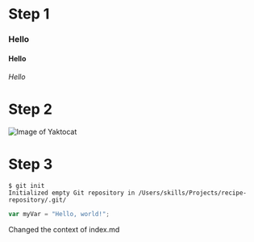 # Step 1

### Hello
#### Hello
###### Hello



# Step 2
![Image of Yaktocat](https://octodex.github.com/images/yaktocat.png)




# Step 3
```
$ git init
Initialized empty Git repository in /Users/skills/Projects/recipe-repository/.git/
```

``` javascript
var myVar = "Hello, world!";
```




Changed the context of index.md
